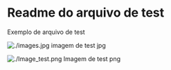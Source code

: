 #  Readme do arquivo de test 

Exemplo de arquivo de test 

![./images.jpg](images)
imagem de test jpg

![./Image_test.png](Image_test)
Imagem de test png
